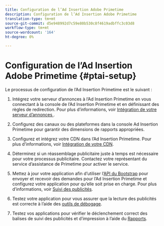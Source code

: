 ```yaml
---
title: Configuration de l’Ad Insertion Adobe Primetime
description: Configuration de l’Ad Insertion Adobe Primetime
translation-type: tm+mt
source-git-commit: d5e948992d7c59e80b530c8f4619adbffc3c03d8
workflow-type: tm+mt
source-wordcount: '164'
ht-degree: 0%

---
```



# Configuration de l’Ad Insertion Adobe Primetime {#ptai-setup}

Le processus de configuration de l’Ad Insertion Primetime est le suivant :

1. Intégrez votre serveur d’annonces à l’Ad Insertion Primetime en vous connectant à la console de l’Ad Insertion Primetime et en définissant des règles de redirection. Pour plus d’informations, voir [Intégration de votre serveur d’annonces ](/help/primetime-ad-insertion/getting-started/integrate-ad-server.md).

1. Configurez des canaux ou des plateformes dans la console Ad Insertion Primetime pour garantir des dimensions de rapports appropriées.

1. Configurez et intégrez votre CDN dans l’Ad Insertion Primetime. Pour plus d’informations, voir [Intégration de votre CDN](integrate-cdn.md).

1. Déterminez si un réassemblage publicitaire juste à temps est nécessaire pour votre processus publicitaire. Contactez votre représentant du service d’assistance de Primetime pour activer le service.

1. Mettez à jour votre application afin d’utiliser l’[API du Bootstrap](/help/primetime-ad-insertion/technical-reference/bootstrap-api.md) pour envoyer et recevoir des demandes pour l’Ad Insertion Primetime et configurez votre application pour qu’elle soit prise en charge. Pour plus d’informations, voir [Suivi des publicités](set-up-ad-tracking.md).

1. Testez votre application pour vous assurer que la lecture des publicités est correcte à l’aide des [outils de débogage](/help/primetime-ad-insertion/performance-monitoring-debugging-reporting/troubleshoot-and-debug.md).

1. Testez vos applications pour vérifier le déclenchement correct des balises de suivi des publicités et d’impression à l’aide du [Rapports](/help/primetime-ad-insertion/performance-monitoring-debugging-reporting/reporting-and-billing.md).
